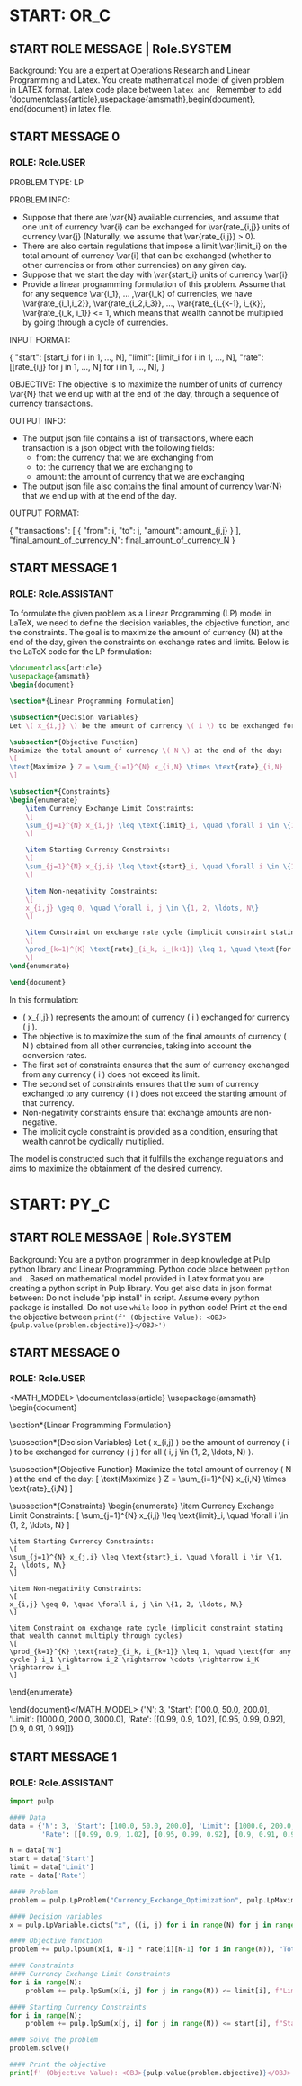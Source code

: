 # START: OR_C 
## START ROLE MESSAGE | Role.SYSTEM 
Background: You are a expert at Operations Research and Linear Programming and Latex. You create mathematical model of given problem in LATEX format. Latex code place between ```latex and ``` Remember to add 'documentclass{article},usepackage{amsmath},begin{document}, end{document} in latex file. 
## START MESSAGE 0 
### ROLE: Role.USER
<DESCRIPTION>
PROBLEM TYPE: LP

PROBLEM INFO: 

- Suppose that there are \var{N} available currencies, and assume that one unit of currency \var{i} can be exchanged for \var{rate_{i,j}} units of currency \var{j} (Naturally, we assume that \var{rate_{i,j}} > 0).
- There are also certain regulations that impose a limit \var{limit_i} on the total amount of currency \var{i} that can be exchanged (whether to other currencies or from other currencies) on any given day.
- Suppose that we start the day with \var{start_i} units of currency \var{i}
- Provide a linear programming formulation of this problem. Assume that for any sequence \var{i_1}, … ,\var{i_k} of currencies, we have \var{rate_{i_1,i_2}}, \var{rate_{i_2,i_3}}, ..., \var{rate_{i_{k-1}, i_{k}}, \var{rate_{i_k, i_1}} <= 1, which means that wealth cannot be multiplied by going through a cycle of currencies.

INPUT FORMAT: 

{
    "start": [start_i for i in 1, ..., N],
    "limit": [limit_i for i in 1, ..., N],
    "rate": [[rate_{i,j} for j in 1, ..., N] for i in 1, ..., N],
}

OBJECTIVE: The objective is to maximize the number of units of currency \var{N} that we end up with at the end of the day, through a sequence of currency transactions.

OUTPUT INFO: 

- The output json file contains a list of transactions, where each transaction is a json object with the following fields:
    - from: the currency that we are exchanging from
    - to: the currency that we are exchanging to
    - amount: the amount of currency that we are exchanging
- The output json file also contains the final amount of currency \var{N} that we end up with at the end of the day.

OUTPUT FORMAT: 

{
    "transactions": [
        {
            "from": i,
            "to": j,
            "amount": amount_{i,j}
        }
    ],
    "final_amount_of_currency_N": final_amount_of_currency_N
}
</DESCRIPTION>


## START MESSAGE 1 
### ROLE: Role.ASSISTANT
To formulate the given problem as a Linear Programming (LP) model in LaTeX, we need to define the decision variables, the objective function, and the constraints. The goal is to maximize the amount of currency \(N\) at the end of the day, given the constraints on exchange rates and limits. Below is the LaTeX code for the LP formulation:

```latex
\documentclass{article}
\usepackage{amsmath}
\begin{document}

\section*{Linear Programming Formulation}

\subsection*{Decision Variables}
Let \( x_{i,j} \) be the amount of currency \( i \) to be exchanged for currency \( j \) for all \( i, j \in \{1, 2, \ldots, N\} \).

\subsection*{Objective Function}
Maximize the total amount of currency \( N \) at the end of the day:
\[
\text{Maximize } Z = \sum_{i=1}^{N} x_{i,N} \times \text{rate}_{i,N}
\]

\subsection*{Constraints}
\begin{enumerate}
    \item Currency Exchange Limit Constraints:
    \[
    \sum_{j=1}^{N} x_{i,j} \leq \text{limit}_i, \quad \forall i \in \{1, 2, \ldots, N\}
    \]

    \item Starting Currency Constraints:
    \[
    \sum_{j=1}^{N} x_{j,i} \leq \text{start}_i, \quad \forall i \in \{1, 2, \ldots, N\}
    \]

    \item Non-negativity Constraints:
    \[
    x_{i,j} \geq 0, \quad \forall i, j \in \{1, 2, \ldots, N\}
    \]

    \item Constraint on exchange rate cycle (implicit constraint stating that wealth cannot multiply through cycles)
    \[
    \prod_{k=1}^{K} \text{rate}_{i_k, i_{k+1}} \leq 1, \quad \text{for any cycle } i_1 \rightarrow i_2 \rightarrow \cdots \rightarrow i_K \rightarrow i_1
    \]
\end{enumerate}

\end{document}
```

In this formulation:
- \( x_{i,j} \) represents the amount of currency \( i \) exchanged for currency \( j \).
- The objective is to maximize the sum of the final amounts of currency \( N \) obtained from all other currencies, taking into account the conversion rates.
- The first set of constraints ensures that the sum of currency exchanged from any currency \( i \) does not exceed its limit.
- The second set of constraints ensures that the sum of currency exchanged to any currency \( i \) does not exceed the starting amount of that currency.
- Non-negativity constraints ensure that exchange amounts are non-negative.
- The implicit cycle constraint is provided as a condition, ensuring that wealth cannot be cyclically multiplied. 

The model is constructed such that it fulfills the exchange regulations and aims to maximize the obtainment of the desired currency.

# START: PY_C 
## START ROLE MESSAGE | Role.SYSTEM 
Background: You are a python programmer in deep knowledge at Pulp python library and Linear Programming. Python code place between ```python and ```. Based on mathematical model provided in Latex format you are creating a python script in Pulp library. You get also data in json format between: <DATA></DATA> Do not include 'pip install' in script. Assume every python package is installed. Do not use `while` loop in python code! Print at the end the objective between <OBJ></OBJ> `print(f' (Objective Value): <OBJ>{pulp.value(problem.objective)}</OBJ>')` 
## START MESSAGE 0 
### ROLE: Role.USER
<MATH_MODEL>
\documentclass{article}
\usepackage{amsmath}
\begin{document}

\section*{Linear Programming Formulation}

\subsection*{Decision Variables}
Let \( x_{i,j} \) be the amount of currency \( i \) to be exchanged for currency \( j \) for all \( i, j \in \{1, 2, \ldots, N\} \).

\subsection*{Objective Function}
Maximize the total amount of currency \( N \) at the end of the day:
\[
\text{Maximize } Z = \sum_{i=1}^{N} x_{i,N} \times \text{rate}_{i,N}
\]

\subsection*{Constraints}
\begin{enumerate}
    \item Currency Exchange Limit Constraints:
    \[
    \sum_{j=1}^{N} x_{i,j} \leq \text{limit}_i, \quad \forall i \in \{1, 2, \ldots, N\}
    \]

    \item Starting Currency Constraints:
    \[
    \sum_{j=1}^{N} x_{j,i} \leq \text{start}_i, \quad \forall i \in \{1, 2, \ldots, N\}
    \]

    \item Non-negativity Constraints:
    \[
    x_{i,j} \geq 0, \quad \forall i, j \in \{1, 2, \ldots, N\}
    \]

    \item Constraint on exchange rate cycle (implicit constraint stating that wealth cannot multiply through cycles)
    \[
    \prod_{k=1}^{K} \text{rate}_{i_k, i_{k+1}} \leq 1, \quad \text{for any cycle } i_1 \rightarrow i_2 \rightarrow \cdots \rightarrow i_K \rightarrow i_1
    \]
\end{enumerate}

\end{document}</MATH_MODEL>
<DATA>
{'N': 3, 'Start': [100.0, 50.0, 200.0], 'Limit': [1000.0, 200.0, 3000.0], 'Rate': [[0.99, 0.9, 1.02], [0.95, 0.99, 0.92], [0.9, 0.91, 0.99]]}</DATA>


## START MESSAGE 1 
### ROLE: Role.ASSISTANT
```python
import pulp

#### Data
data = {'N': 3, 'Start': [100.0, 50.0, 200.0], 'Limit': [1000.0, 200.0, 3000.0], 
        'Rate': [[0.99, 0.9, 1.02], [0.95, 0.99, 0.92], [0.9, 0.91, 0.99]]}

N = data['N']
start = data['Start']
limit = data['Limit']
rate = data['Rate']

#### Problem
problem = pulp.LpProblem("Currency_Exchange_Optimization", pulp.LpMaximize)

#### Decision variables
x = pulp.LpVariable.dicts("x", ((i, j) for i in range(N) for j in range(N)), lowBound=0, cat='Continuous')

#### Objective function
problem += pulp.lpSum(x[i, N-1] * rate[i][N-1] for i in range(N)), "Total Amount of Currency N"

#### Constraints
#### Currency Exchange Limit Constraints
for i in range(N):
    problem += pulp.lpSum(x[i, j] for j in range(N)) <= limit[i], f"Limit_Constraint_{i}"

#### Starting Currency Constraints
for i in range(N):
    problem += pulp.lpSum(x[j, i] for j in range(N)) <= start[i], f"Start_Constraint_{i}"

#### Solve the problem
problem.solve()

#### Print the objective
print(f' (Objective Value): <OBJ>{pulp.value(problem.objective)}</OBJ>')
```


